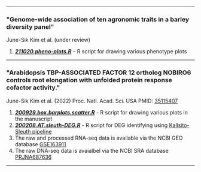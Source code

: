 ***  
### "Genome-wide association of ten agronomic traits in a barley diversity panel"  
June-Sik Kim et al. (under review)  
  
1. ***[211020.pheno-plots.R](https://github.com/junesk9/In-house.codes.published/blob/main/211020.pheno-plots.R)*** – R script for drawing various phenotype plots  
  

***  
### "Arabidopsis TBP-ASSOCIATED FACTOR 12 ortholog NOBIRO6 controls root elongation with unfolded protein response cofactor activity."
June-Sik Kim et al. (2022) Proc. Natl. Acad. Sci. USA  PMID: [35115407](https://pubmed.ncbi.nlm.nih.gov/35115407/)  

1. ***[200929.box.barplots.scatter.R](https://github.com/junesk9/In-house.codes.published/blob/main/200929.box.barplots.scatter.R)*** - R script for drawing various plots in the manuscript  
2. ***[200208.AT.sleuth-DEG.R](https://github.com/junesk9/In-house.codes.published/blob/main/200208.AT.sleuth-DEG.R)***       - R script for DEG identifying using [Kallsito-Sleuth pipeline](https://www.nature.com/articles/nmeth.4324)  
3. The raw and processed RNA-seq data is available via the NCBI GEO database [GSE163911](https://www.ncbi.nlm.nih.gov/geo/query/acc.cgi?acc=GSE163911)  
4. The raw DNA-seq data is avaialbel via the NCBI SRA database [PRJNA687636](https://www.ncbi.nlm.nih.gov/bioproject/PRJNA687636)  

***  

